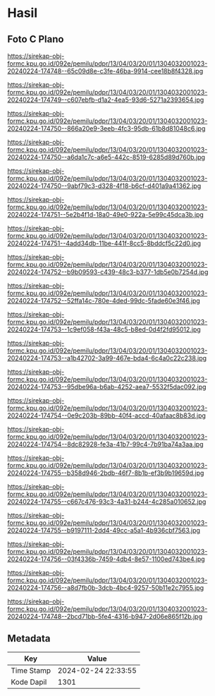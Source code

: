 # Hasil

## Foto C Plano

https://sirekap-obj-formc.kpu.go.id/092e/pemilu/pdpr/13/04/03/20/01/1304032001023-20240224-174748--65c09d8e-c3fe-46ba-9914-cee18b8f4328.jpg

https://sirekap-obj-formc.kpu.go.id/092e/pemilu/pdpr/13/04/03/20/01/1304032001023-20240224-174749--c607ebfb-d1a2-4ea5-93d6-5271a2393654.jpg

https://sirekap-obj-formc.kpu.go.id/092e/pemilu/pdpr/13/04/03/20/01/1304032001023-20240224-174750--866a20e9-3eeb-4fc3-95db-61b8d81048c6.jpg

https://sirekap-obj-formc.kpu.go.id/092e/pemilu/pdpr/13/04/03/20/01/1304032001023-20240224-174750--a6da1c7c-a6e5-442c-8519-6285d89d760b.jpg

https://sirekap-obj-formc.kpu.go.id/092e/pemilu/pdpr/13/04/03/20/01/1304032001023-20240224-174750--9abf79c3-d328-4f18-b6cf-d401a9a41362.jpg

https://sirekap-obj-formc.kpu.go.id/092e/pemilu/pdpr/13/04/03/20/01/1304032001023-20240224-174751--5e2b4f1d-18a0-49e0-922a-5e99c45dca3b.jpg

https://sirekap-obj-formc.kpu.go.id/092e/pemilu/pdpr/13/04/03/20/01/1304032001023-20240224-174751--4add34db-11be-441f-8cc5-8bddcf5c22d0.jpg

https://sirekap-obj-formc.kpu.go.id/092e/pemilu/pdpr/13/04/03/20/01/1304032001023-20240224-174752--b9b09593-c439-48c3-b377-1db5e0b7254d.jpg

https://sirekap-obj-formc.kpu.go.id/092e/pemilu/pdpr/13/04/03/20/01/1304032001023-20240224-174752--52ffa14c-780e-4ded-99dc-5fade60e3f46.jpg

https://sirekap-obj-formc.kpu.go.id/092e/pemilu/pdpr/13/04/03/20/01/1304032001023-20240224-174753--1c9ef058-f43a-48c5-b8ed-0d4f2fd95012.jpg

https://sirekap-obj-formc.kpu.go.id/092e/pemilu/pdpr/13/04/03/20/01/1304032001023-20240224-174753--a1b42702-3a99-467e-bda4-6c4a0c22c238.jpg

https://sirekap-obj-formc.kpu.go.id/092e/pemilu/pdpr/13/04/03/20/01/1304032001023-20240224-174753--95dbe96a-b6ab-4252-aea7-5532f5dac092.jpg

https://sirekap-obj-formc.kpu.go.id/092e/pemilu/pdpr/13/04/03/20/01/1304032001023-20240224-174754--0e9c203b-89bb-40f4-accd-40afaac8b83d.jpg

https://sirekap-obj-formc.kpu.go.id/092e/pemilu/pdpr/13/04/03/20/01/1304032001023-20240224-174754--8dc82928-fe3a-41b7-99c4-7b91ba74a3aa.jpg

https://sirekap-obj-formc.kpu.go.id/092e/pemilu/pdpr/13/04/03/20/01/1304032001023-20240224-174755--b358d946-2bdb-46f7-8b1b-ef3b9b19659d.jpg

https://sirekap-obj-formc.kpu.go.id/092e/pemilu/pdpr/13/04/03/20/01/1304032001023-20240224-174755--c667c476-93c3-4a31-b244-4c285a010652.jpg

https://sirekap-obj-formc.kpu.go.id/092e/pemilu/pdpr/13/04/03/20/01/1304032001023-20240224-174755--b9197111-2dd4-49cc-a5a1-4b936cbf7563.jpg

https://sirekap-obj-formc.kpu.go.id/092e/pemilu/pdpr/13/04/03/20/01/1304032001023-20240224-174756--03f4336b-7459-4db4-8e57-1100ed743be4.jpg

https://sirekap-obj-formc.kpu.go.id/092e/pemilu/pdpr/13/04/03/20/01/1304032001023-20240224-174756--a8d7fb0b-3dcb-4bc4-9257-50b11e2c7955.jpg

https://sirekap-obj-formc.kpu.go.id/092e/pemilu/pdpr/13/04/03/20/01/1304032001023-20240224-174748--2bcd71bb-5fe4-4316-b947-2d06e865f12b.jpg


## Metadata

| Key        | Value               |
| ---------- | ------------------- |
| Time Stamp | 2024-02-24 22:33:55 |
| Kode Dapil | 1301                |



